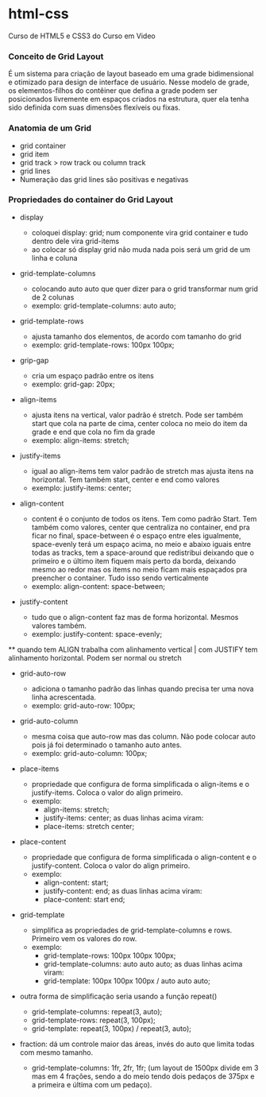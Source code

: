 # html-css
 Curso de HTML5 e CSS3 do Curso em Video

### Conceito de Grid Layout

 É um sistema para criação de layout baseado em uma grade bidimensional e otimizado para design de interface de usuário. Nesse modelo de grade, os elementos-filhos do contêiner que defina a grade podem ser posicionados livremente em espaços criados na estrutura, quer ela tenha sido definida com suas dimensões flexíveis ou fixas.

### Anatomia de um Grid

- grid container
- grid item
- grid track > row track ou column track
- grid lines
- Numeração das grid lines são positivas e negativas

### Propriedades do container do Grid Layout

- display
    * coloquei display: grid; num componente vira grid container e tudo dentro dele vira grid-items
    * ao colocar só display grid não muda nada pois será um grid de um linha e coluna

- grid-template-columns
    * colocando auto auto que quer dizer para o grid transformar num grid de 2 colunas
    * exemplo: grid-template-columns: auto auto;

- grid-template-rows
    * ajusta tamanho dos elementos, de acordo com tamanho do grid
    * exemplo: grid-template-rows: 100px 100px;

- grip-gap
    * cria um espaço padrão entre os itens
    * exemplo: grid-gap: 20px;

- align-items
    * ajusta itens na vertical, valor padrão é stretch. Pode ser também start que cola na parte de cima, center coloca no meio do item da grade e end que cola no fim da grade
    * exemplo: align-items: stretch;

- justify-items
    * igual ao align-items tem valor padrão de stretch mas ajusta itens na horizontal. Tem também start, center e end como valores
    * exemplo: justify-items: center;

- align-content
    * content é o conjunto de todos os itens. Tem como padrão Start. Tem também como valores, center que centraliza no container, end pra ficar no final, space-between é o espaço entre eles igualmente, space-evenly terá um espaço acima, no meio e abaixo iguais entre todas as tracks, tem a space-around que redistribui deixando que o primeiro e o último item fiquem mais perto da borda, deixando mesmo ao redor mas os items no meio ficam mais espaçados pra preencher o container. Tudo isso sendo verticalmente
    * exemplo: align-content: space-between;

- justify-content
    * tudo que o align-content faz mas de forma horizontal. Mesmos valores também.
    * exemplo: justify-content: space-evenly; 

** quando tem ALIGN trabalha com alinhamento vertical | com JUSTIFY tem alinhamento horizontal. Podem ser normal ou stretch

- grid-auto-row
    * adiciona o tamanho padrão das linhas quando precisa ter uma nova linha acrescentada.
    * exemplo: grid-auto-row: 100px;

- grid-auto-column
    * mesma coisa que auto-row mas das column. Não pode colocar auto pois já foi determinado o tamanho auto antes.
    * exemplo: grid-auto-column: 100px;

- place-items
    * propriedade que configura de forma simplificada o align-items e o justify-items. Coloca o valor do align primeiro.
    * exemplo: 
        * align-items: stretch;
        * justify-items: center;
        as duas linhas acima viram:
        * place-items: stretch center;

- place-content
    * propriedade que configura de forma simplificada o align-content e o justify-content. Coloca o valor do align primeiro.
    * exemplo: 
        * align-content: start;
        * justify-content: end;
        as duas linhas acima viram:
        * place-content: start end;

- grid-template
    * simplifica as propriedades de grid-template-columns e rows. Primeiro vem os valores do row.
    * exemplo: 
        * grid-template-rows: 100px 100px 100px;
        * grid-template-columns: auto auto auto;
        as duas linhas acima viram:
        * grid-template: 100px 100px 100px / auto auto auto;

- outra forma de simplificação seria usando a função repeat()
    * grid-template-columns: repeat(3, auto);
    * grid-template-rows: repeat(3, 100px);
    * grid-template: repeat(3, 100px) / repeat(3, auto);

- fraction: dá um controle maior das áreas, invés do auto que limita todas com mesmo tamanho.
    * grid-template-columns: 1fr, 2fr, 1fr; (um layout de 1500px divide em 3 mas em 4 frações, sendo a do meio tendo dois pedaços de 375px e a primeira e última com um pedaço).
